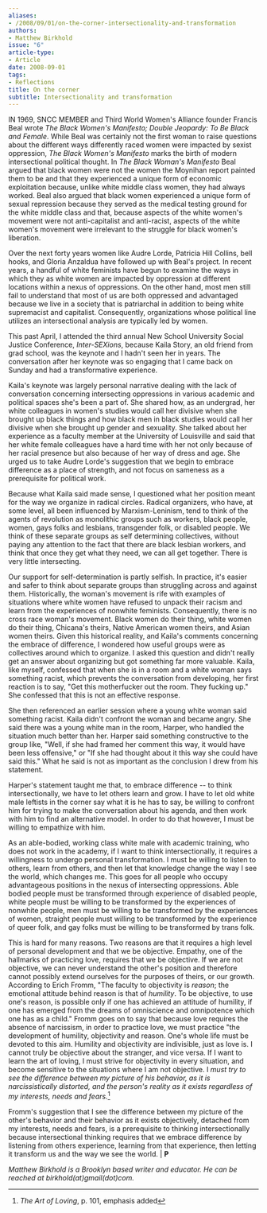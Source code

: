 ```yaml
---
aliases:
- /2008/09/01/on-the-corner-intersectionality-and-transformation
authors:
- Matthew Birkhold
issue: "6"
article-type:
- Article
date: 2008-09-01
tags:
- Reflections
title: On the corner
subtitle: Intersectionality and transformation
---
```


IN 1969, SNCC MEMBER and Third World Women's Alliance founder Francis Beal wrote *The Black Women's Manifesto; Double Jeopardy: To Be Black and Female*. While Beal was certainly not the first woman to raise questions about the different ways differently raced women were impacted by sexist oppression, *The Black Women's Manifesto* marks the birth of modern intersectional political thought. In *The Black Woman's Manifesto* Beal argued that black women were not the women the Moynihan report painted them to be and that they experienced a unique form of economic exploitation because, unlike white middle class women, they had always worked. Beal also argued that black women experienced a unique form of sexual repression because they served as the medical testing ground for the white middle class and that, because aspects of the white women's movement were not anti-capitalist and anti-racist, aspects of the white women's movement were irrelevant to the struggle for black women's liberation.

Over the next forty years women like Audre Lorde, Patricia Hill Collins, bell hooks, and Gloria Anzaldua have followed up with Beal's project. In recent years, a handful of white feminists have begun to examine the ways in which they as white women are impacted by oppression at different locations within a nexus of oppressions. On the other hand, most men still fail to understand that most of us are both oppressed and advantaged because we live in a society that is patriarchal in addition to being white supremacist and capitalist. Consequently, organizations whose political line utilizes an intersectional analysis are typically led by women.

This past April, I attended the third annual New School University Social Justice Conference, *Inter-SEXions*, because Kaila Story, an old friend from grad school, was the keynote and I hadn't seen her in years. The conversation after her keynote was so engaging that I came back on Sunday and had a transformative experience.

Kaila's keynote was largely personal narrative dealing with the lack of conversation concerning intersecting oppressions in various academic and political spaces she's been a part of. She shared how, as an undergrad, her white colleagues in women's studies would call her divisive when she brought up black things and how black men in black studies would call her divisive when she brought up gender and sexuality. She talked about her experience as a faculty member at the University of Louisville and said that her white female colleagues have a hard time with her not only because of her racial presence but also because of her way of dress and age. She urged us to take Audre Lorde's suggestion that we begin to embrace difference as a place of strength, and not focus on sameness as a prerequisite for political work.

Because what Kaila said made sense, I questioned what her position meant for the way we organize in radical circles. Radical organizers, who have, at some level, all been influenced by Marxism-Leninism, tend to think of the agents of revolution as monolithic groups such as workers, black people, women, gays folks and lesbians, transgender folk, or disabled people. We think of these separate groups as self determining collectives, without paying any attention to the fact that there are black lesbian workers, and think that once they get what they need, we can all get together. There is very little intersecting.

Our support for self-determination is partly selfish. In practice, it's easier and safer to think about separate groups than struggling across and against them. Historically, the woman's movement is rife with examples of situations where white women have refused to unpack their racism and learn from the experiences of nonwhite feminists. Consequently, there is no cross race woman's movement. Black women do their thing, white women do their thing, Chicana's theirs, Native American women theirs, and Asian women theirs. Given this historical reality, and Kaila's comments concerning the embrace of difference, I wondered how useful groups were as collectives around which to organize. I asked this question and didn't really get an answer about organizing but got something far more valuable. Kaila, like myself, confessed that when she is in a room and a white woman says something racist, which prevents the conversation from developing, her first reaction is to say, "Get this motherfucker out the room. They fucking up." She confessed that this is not an effective response.

She then referenced an earlier session where a young white woman said something racist. Kaila didn't confront the woman and became angry. She said there was a young white man in the room, Harper, who handled the situation much better than her. Harper said something constructive to the group like, "Well, if she had framed her comment this way, it would have been less offensive," or "If she had thought about it this way she could have said this." What he said is not as important as the conclusion I drew from his statement.

Harper's statement taught me that, to embrace difference -- to think intersectionally, we have to let others learn and grow. I have to let old white male leftists in the corner say what it is he has to say, be willing to confront him for trying to make the conversation about his agenda, and then work with him to find an alternative model. In order to do that however, I must be willing to empathize with him.

As an able-bodied, working class white male with academic training, who does not work in the academy, if I want to think intersectionally, it requires a willingness to undergo personal transformation. I must be willing to listen to others, learn from others, and then let that knowledge change the way I see the world, which changes me. This goes for all people who occupy advantageous positions in the nexus of intersecting oppressions. Able bodied people must be transformed through experience of disabled people, white people must be willing to be transformed by the experiences of nonwhite people, men must be willing to be transformed by the experiences of women, straight people must willing to be transformed by the experience of queer folk, and gay folks must be willing to be transformed by trans folk.

This is hard for many reasons. Two reasons are that it requires a high level of personal development and that we be objective. Empathy, one of the hallmarks of practicing love, requires that we be objective. If we are not objective, we can never understand the other's position and therefore cannot possibly extend ourselves for the purposes of theirs, or our growth. According to Erich Fromm, "The faculty to objectivity is *reason*; the emotional attitude behind reason is that of *humility*. To be objective, to use one's reason, is possible only if one has achieved an attitude of humility, if one has emerged from the dreams of omniscience and omnipotence which one has as a child." Fromm goes on to say that because love requires the absence of narcissism, in order to practice love, we must practice "the development of humility, objectivity and reason. One's whole life must be devoted to this aim. Humility and objectivity are indivisible, just as love is. I cannot truly be objective about the stranger, and vice versa. If I want to learn the art of loving, I must strive for objectivity in every situation, and become sensitive to the situations where I am not objective. I *must try to see the difference between my picture of his behavior, as it is narcissistically distorted, and the person's reality as it exists regardless of my interests, needs and fears.*[^1]

Fromm's suggestion that I see the difference between my picture of the other's behavior and their behavior as it exists objectively, detached from my interests, needs and fears, is a prerequisite to thinking intersectionally because intersectional thinking requires that we embrace difference by listening from others experience, learning from that experience, then letting it transform us and the way we see the world. | **P**

*Matthew Birkhold is a Brooklyn based writer and educator. He can be reached at birkhold(at)gmail(dot)com.*

[^1]: *The Art of Loving*, p. 101, emphasis added
